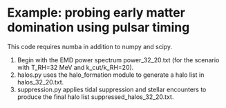 # Example: probing early matter domination using pulsar timing

This code requires numba in addition to numpy and scipy.

1. Begin with the EMD power spectrum power_32_20.txt (for the scenario with T_RH=32 MeV and k_cut/k_RH=20).
2. halos.py uses the halo_formation module to generate a halo list in halos_32_20.txt.
3. suppression.py applies tidal suppression and stellar encounters to produce the final halo list suppressed_halos_32_20.txt.

